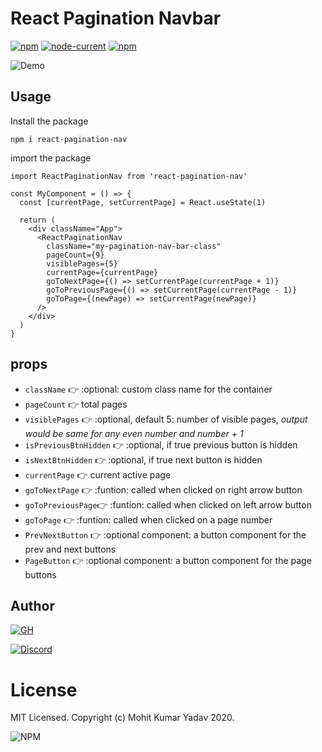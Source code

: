 # React Pagination Navbar

[![npm](https://img.shields.io/npm/v/react-pagination-nav?style=for-the-badge)](https://www.npmjs.com/package/react-pagination-nav)
[![node-current](https://img.shields.io/node/v/react-pagination-nav?style=for-the-badge)](https://www.npmjs.com/package/react-pagination-nav)
[![npm](https://img.shields.io/npm/dt/react-pagination-nav?style=for-the-badge)](https://www.npmjs.com/package/react-pagination-nav)

![Demo](./demo/demo.gif)

## Usage
Install the package
```
npm i react-pagination-nav
```
import the package

```
import ReactPaginationNav from 'react-pagination-nav'
```
```
const MyComponent = () => {
  const [currentPage, setCurrentPage] = React.useState(1)
  
  return (
    <div className="App">
      <ReactPaginationNav
        className="my-pagination-nav-bar-class"
        pageCount={9}
        visiblePages={5}
        currentPage={currentPage}
        goToNextPage={() => setCurrentPage(currentPage + 1)}
        goToPreviousPage={() => setCurrentPage(currentPage - 1)}
        goToPage={(newPage) => setCurrentPage(newPage)}
      />
    </div>
  )
}
```
## props

* `className`       👉 :optional: custom class name for the container
* `pageCount`       👉 total pages
* `visiblePages`    👉 :optional, default 5: number of visible pages, *output would be same for any even number and number + 1*
* `isPreviousBtnHidden` 👉 :optional, if true previous button is hidden
* `isNextBtnHidden` 👉 :optional, if true next button is hidden
* `currentPage`     👉 current active page
* `goToNextPage`    👉 :funtion: called when clicked on right arrow button
* `goToPreviousPage`👉 :funtion: called when clicked on left arrow button
* `goToPage`        👉 :funtion: called when clicked on a page number
* `PrevNextButton`  👉 :optional component: a button component for the prev and next buttons
* `PageButton`      👉 :optional component: a button component for the page buttons

## Author

[![GH](https://img.shields.io/badge/github-mohit_kumar_yadav-34bf49?logo=github&style=for-the-badge)](https://github.com/mohitkyadav)

[![Discord](https://img.shields.io/discord/522610943037931551?color=7389D8&logo=discord&style=for-the-badge)](https://discord.gg/bJGQRJx)

# License
MIT Licensed. Copyright (c) Mohit Kumar Yadav 2020.

![NPM](https://img.shields.io/npm/l/react-pagination-nav?style=for-the-badge)
